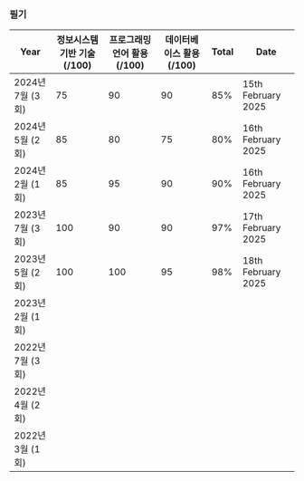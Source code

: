 ### 필기

| Year          | 정보시스템 기반 기술 (/100) | 프로그래밍 언어 활용 (/100) | 데이터베이스 활용 (/100) | Total | Date               |
| ------------- | ------------------ | ------------------ | ---------------- | ----- | ------------------ |
| 2024년 7월 (3회) | 75                 | 90                 | 90               | 85%   | 15th February 2025 |
| 2024년 5월 (2회) | 85                 | 80                 | 75               | 80%   | 16th February 2025 |
| 2024년 2월 (1회) | 85                 | 95                 | 90               | 90%   | 16th February 2025 |
| 2023년 7월 (3회) | 100                | 90                 | 90               | 97%   | 17th February 2025 |
| 2023년 5월 (2회) | 100                | 100                | 95               | 98%   | 18th February 2025 |
| 2023년 2월 (1회) |                    |                    |                  |       |                    |
| 2022년 7월 (3회) |                    |                    |                  |       |                    |
| 2022년 4월 (2회) |                    |                    |                  |       |                    |
| 2022년 3월 (1회) |                    |                    |                  |       |                    |

